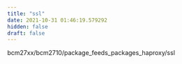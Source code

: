 ```yaml
---
title: "ssl"
date: 2021-10-31 01:46:19.579292
hidden: false
draft: false
---
```


bcm27xx/bcm2710/package_feeds_packages_haproxy/ssl

